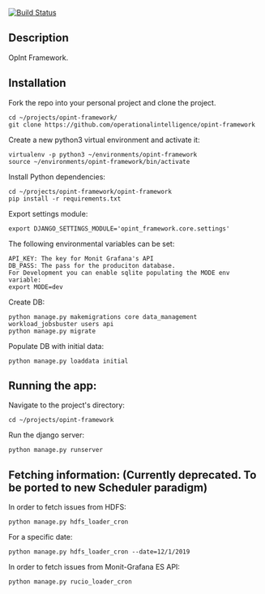 [![Build Status](https://travis-ci.com/operationalintelligence/rucio-opint-backend.svg?branch=master)](https://travis-ci.com/operationalintelligence/rucio-opint-backend)

## Description

OpInt Framework.

## Installation

Fork the repo into your personal project and clone the project.
```commandline
cd ~/projects/opint-framework/
git clone https://github.com/operationalintelligence/opint-framework
```

Create a new python3 virtual environment and activate it:
```commandline
virtualenv -p python3 ~/environments/opint-framework
source ~/environments/opint-framework/bin/activate
```


Install Python dependencies:
```commandline
cd ~/projects/opint-framework/opint-framework
pip install -r requirements.txt
``` 

Export settings module:
```commandline
export DJANGO_SETTINGS_MODULE='opint_framework.core.settings'
```

The following environmental variables can be set:
```commandline
API_KEY: The key for Monit Grafana's API
DB_PASS: The pass for the produciton database.
For Development you can enable sqlite populating the MODE env variable:
export MODE=dev 
```
Create DB:
```commandline
python manage.py makemigrations core data_management workload_jobsbuster users api
python manage.py migrate
```

Populate DB with initial data:
```commandline
python manage.py loaddata initial
```

## Running the app:
Navigate to the project's directory:
```commandline
cd ~/projects/opint-framework
```
Run the django server:
```commandline
python manage.py runserver
```

## Fetching information: (Currently deprecated. To be ported to new Scheduler paradigm)
In order to fetch issues from HDFS:
```commandline
python manage.py hdfs_loader_cron
```
For a specific date:
```commandline
python manage.py hdfs_loader_cron --date=12/1/2019
```

In order to fetch issues from Monit-Grafana ES API:
```commandline
python manage.py rucio_loader_cron
```
